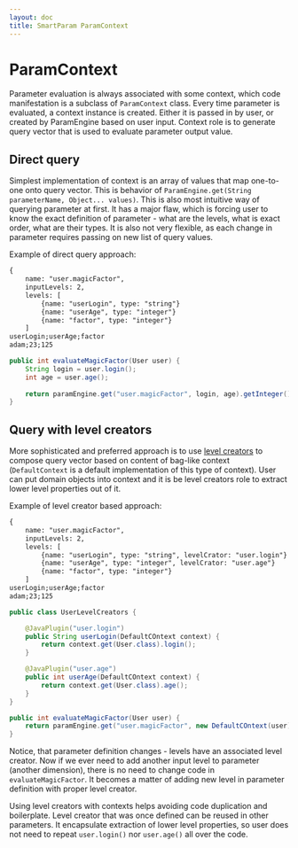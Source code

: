 ```yaml
---
layout: doc
title: SmartParam ParamContext
---
```


# ParamContext

Parameter evaluation is always associated with some context, which code manifestation is a subclass of `ParamContext` class.
Every time parameter is evaluated, a context instance is created. Either it is passed in by user, or created by ParamEngine
based on user input. Context role is to generate query vector that is used to evaluate parameter output value.

## Direct query

Simplest implementation of context is an array of values that map one-to-one onto query vector. This is behavior of
`ParamEngine.get(String parameterName, Object... values)`. This is also most intuitive way of querying parameter at first.
It has a major flaw, which is forcing user to know the exact definition of parameter - what are the levels, what is
exact order, what are their types. It is also not very flexible, as each change in parameter requires passing on new
list of query values.

Example of direct query approach:

```xml
{
    name: "user.magicFactor",
    inputLevels: 2,
    levels: [
        {name: "userLogin", type: "string"}
        {name: "userAge", type: "integer"}
        {name: "factor", type: "integer"}
    ]
userLogin;userAge;factor
adam;23;125
```

```java
public int evaluateMagicFactor(User user) {
    String login = user.login();
    int age = user.age();
    
    return paramEngine.get("user.magicFactor", login, age).getInteger();
}
```


## Query with level creators

More sophisticated and preferred approach is to use [level creators](/doc/level-creator.html) to compose query vector
based on content of bag-like context (`DefaultContext` is a default implementation of this type of context). User can
put domain objects into context and it is be level creators role to extract lower level properties out of it.

Example of level creator based approach:

```xml
{
    name: "user.magicFactor",
    inputLevels: 2,
    levels: [
        {name: "userLogin", type: "string", levelCrator: "user.login"}
        {name: "userAge", type: "integer", levelCrator: "user.age"}
        {name: "factor", type: "integer"}
    ]
userLogin;userAge;factor
adam;23;125
```

```java
public class UserLevelCreators {

    @JavaPlugin("user.login")
    public String userLogin(DefaultCOntext context) {
        return context.get(User.class).login();
    }

    @JavaPlugin("user.age")
    public int userAge(DefaultCOntext context) {
        return context.get(User.class).age();
    }
}
```

```java
public int evaluateMagicFactor(User user) {
    return paramEngine.get("user.magicFactor", new DefaultCOntext(user)).getInteger();
}
```

Notice, that parameter definition changes - levels have an associated level creator. Now if we ever need to add another
input level to parameter (another dimension), there is no need to change code in `evaluateMagicFactor`. It becomes a matter
of adding new level in parameter definition with proper level creator.

Using level creators with contexts helps avoiding code duplication and boilerplate. Level creator that was once defined
can be reused in other parameters. It encapsulate extraction of lower level properties, so user does not need to repeat
`user.login()` nor `user.age()` all over the code.
